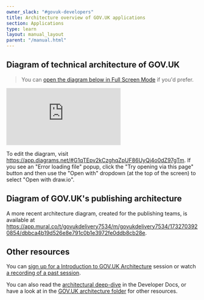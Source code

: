 ```yaml
---
owner_slack: "#govuk-developers"
title: Architecture overview of GOV.UK applications
section: Applications
type: learn
layout: manual_layout
parent: "/manual.html"
---
```


## Diagram of technical architecture of GOV.UK

> You can [open the diagram below in Full Screen Mode](https://viewer.diagrams.net/?tags=%7B%7D&highlight=0000ff&edit=https%3A%2F%2Fapp.diagrams.net%2F%23G1qTEpv2kCzghqZpUF86UyQj4o0dZ97gTm&layers=1&nav=1&title=GOV.UK%20Logical%20architecture%20diagram#Uhttps%3A%2F%2Fdrive.google.com%2Fuc%3Fid%3D1qTEpv2kCzghqZpUF86UyQj4o0dZ97gTm%26export%3Ddownload) if you'd prefer.

<iframe frameborder="0" class="architecture-diagram" src="https://viewer.diagrams.net/?highlight=0000ff&nav=1&title=GOV.UK%20Logical%20architecture%20diagram#Uhttps%3A%2F%2Fdrive.google.com%2Fuc%3Fid%3D1qTEpv2kCzghqZpUF86UyQj4o0dZ97gTm%26export%3Ddownload"></iframe>

To edit the diagram, visit <https://app.diagrams.net/#G1qTEpv2kCzghqZpUF86UyQj4o0dZ97gTm>. If you see an "Error loading file" popup, click the "Try opening via this page" button and then use the "Open with" dropdown (at the top of the screen) to select "Open with draw.io".

## Diagram of GOV.UK's publishing architecture

A more recent architecture diagram, created for the publishing teams, is available at <https://app.mural.co/t/govukdelivery7534/m/govukdelivery7534/1732703920854/dbbca4b19d526e8e791c0b1e3972fe0ddb8cb28e>.

## Other resources

You can [sign up for a Introduction to GOV.UK Architecture](https://docs.google.com/spreadsheets/d/1pDQavKZoZbRpoprlouk5YDZWS6mjSw3ILvCYmFkGWwE/edit) session or watch [a recording of a past session](https://drive.google.com/file/d/1-az_Y_JeKJ2Xhqrc7VNVt1sKOTEpHbcM/view).

You can also read the [architectural deep-dive](/manual/architecture-deep-dive.html) in the Developer Docs, or have a look at in the [GOV.UK architecture folder](https://drive.google.com/drive/folders/1xIjPkD_MSKMR65FbDAb-ToXy2GmBcaJ5) for other resources.
